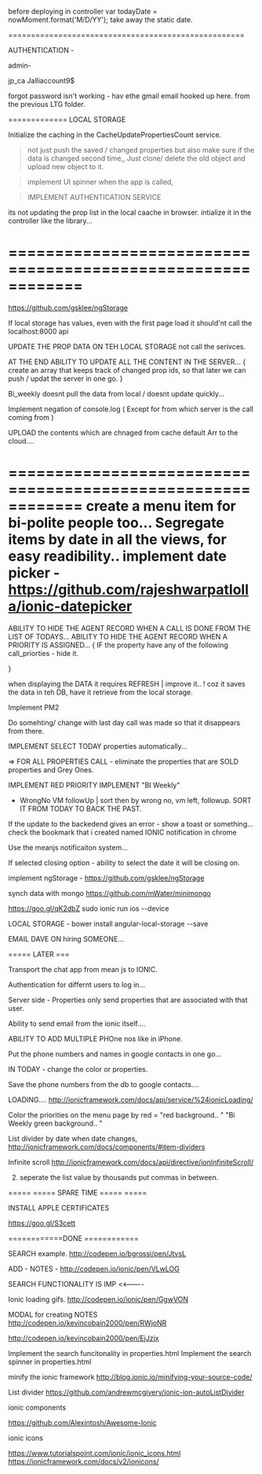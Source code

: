 before deploying 
in controller 
  var todayDate = nowMoment.format('M/D/YY');
take away the static date. 

====================================================

AUTHENTICATION - 

admin- 

jp_ca
Jalliaccount9$





forgot password isn't working - hav ethe gmail email hooked up here. 
from the previous LTG folder. 






=============
LOCAL STORAGE 


Initialize the caching in the CacheUpdatePropertiesCount  service. 


> not just push the saved / changed properties but also make sure if the data is changed second time,, 
Just clone/ delete the old object and upload new object to it. 

> implement UI  spinner when the app is called, 

> IMPLEMENT AUTHENTICATION SERVICE 

>


its not updating the prop list in the local caache in browser. 
intialize it in the controller like the library... 

============================================================
============================================================
https://github.com/gsklee/ngStorage


If local storage has values, even with the first page load it should'nt call the localhost:8000 api


UPDATE THE PROP DATA ON TEH LOCAL STORAGE not call the serivces. 

AT THE END ABILITY TO UPDATE ALL THE CONTENT IN THE SERVER... 
{ create an array that keeps track of changed prop ids, so that later we can push / updat the server in one go. }


Bi_weekly doesnt pull the data from local /  doesnt update quickly... 


Implement negation of console.log ( Except for from which server is the call coming from )

UPLOAD the contents which are chnaged from cache default Arr   to the cloud.... 


============================================================
create a menu item for bi-polite people too...
Segregate items by date in all the views, for easy readibility.. 
implement date picker - https://github.com/rajeshwarpatlolla/ionic-datepicker
============================================================
ABILITY TO HIDE THE AGENT RECORD WHEN A CALL IS DONE FROM THE LIST OF TODAYS... 
ABILITY TO HIDE THE AGENT RECORD WHEN A PRIORITY IS ASSIGNED... 
{ 
IF the property have any of the following call_priorties - hide it. 

}



when displaying the DATA  it requires REFRESH |  improve it.. ! 
coz it saves the data in teh DB,  have it retrieve from the local storage. 


Implement PM2




Do somehting/ change  with last day call was made so that it disappears from there. 





IMPLEMENT SELECT TODAY properties   automatically... 


=> FOR ALL PROPERTIES CALL -  eliminate the properties that are SOLD properties and Grey Ones. 



IMPLEMENT RED PRIORITY 
IMPLEMENT "BI Weekly"





+ WrongNo VM followUp | sort then by wrong no, vm left, followup. 
SORT IT FROM TODAY TO BACK THE PAST. 



If the update to the backedend gives an error - show a toast or something... 
check the bookmark that i created named IONIC notification in chrome

Use the meanjs notificaiton system... 


If selected closing option - ability to select the date it will be closing on. 






implement ngStorage - https://github.com/gsklee/ngStorage

synch data with mongo 
https://github.com/mWater/minimongo












https://goo.gl/qK2dbZ
sudo ionic run ios --device






LOCAL STORAGE - 
bower install angular-local-storage --save





EMAIL DAVE ON hiring SOMEONE...





===== LATER ===

Transport the chat app from mean js to IONIC. 



Authentication for differnt users to log in... 

Server side - Properties only send properties that are associated with that user. 


Ability to send email from the ionic itself....


ABILITY TO ADD MULTIPLE PHOne nos like in iPhone. 

Put the phone numbers and names in google contacts in one go... 


IN TODAY - change the color or properties. 


Save the phone numbers from the db to google contacts....

LOADING....
http://ionicframework.com/docs/api/service/%24ionicLoading/



Color the priorities on the menu page by  red = "red background.. "
"Bi Weekly  green background.. "



List divider by date when date changes, 
http://ionicframework.com/docs/components/#item-dividers


Infinite scroll 
http://ionicframework.com/docs/api/directive/ionInfiniteScroll/


2. seperate the list value by thousands put commas in between. 


===== =====  SPARE TIME ===== =====  

INSTALL APPLE CERTIFICATES   

https://goo.gl/S3cett



 ============DONE ============

SEARCH 
example. 
http://codepen.io/bgrossi/pen/JtvsL

ADD - NOTES - 
http://codepen.io/ionic/pen/VLwLOG


SEARCH FUNCTIONALITY IS IMP <<----


Ionic loading gifs. 
http://codepen.io/ionic/pen/GgwVON


MODAL for creating NOTES 
http://codepen.io/kevincobain2000/pen/RWjoNR

http://codepen.io/kevincobain2000/pen/EjJzjx


Implement the search funcitonality in properties.html 
Implement the search spinner in properties.html 


minify the ionic framework 
http://blog.ionic.io/minifying-your-source-code/


List divider 
https://github.com/andrewmcgivery/ionic-ion-autoListDivider

ionic components 

https://github.com/Alexintosh/Awesome-Ionic

ionic icons 

https://www.tutorialspoint.com/ionic/ionic_icons.html
https://ionicframework.com/docs/v2/ionicons/

